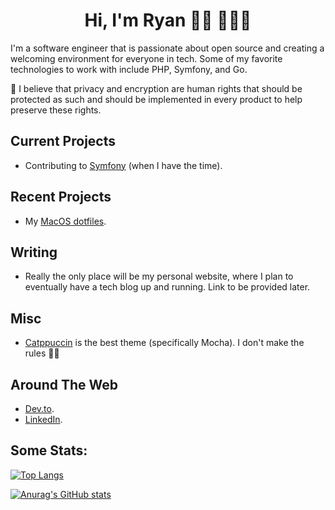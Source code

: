 <div align="center">
  <h1>Hi, I'm Ryan 👋🏻 👨🏻‍💻</h1>
</div>

I'm a software engineer that is passionate about open source and creating a welcoming environment for everyone in tech.
Some of my favorite technologies to work with include PHP, Symfony, and Go.

:speech_balloon: I believe that privacy and encryption are human rights that should be protected as such and should be implemented in every product to help preserve these rights.

## Current Projects
- Contributing to [Symfony](https://symfony.com/) (when I have the time).

## Recent Projects
- My [MacOS dotfiles](https://github.com/rynhndrcksn/dotfiles-macos).

## Writing
- Really the only place will be my personal website, where I plan to eventually have a tech blog up and running. Link to be provided later.

## Misc
- [Catppuccin](https://github.com/catppuccin/catppuccin) is the best theme (specifically Mocha). I don't make the rules 🤷‍♂️

## Around The Web
- [Dev.to](https://dev.to/rynhndrcksn).
- [LinkedIn](https://www.linkedin.com/in/rynhndrcksn/).

## Some Stats:
[![Top Langs](https://github-readme-stats.vercel.app/api/top-langs/?username=rynhndrcksn&layout=compact&theme=github_dark)](https://github.com/anuraghazra/github-readme-stats)

[![Anurag's GitHub stats](https://github-readme-stats.vercel.app/api?username=rynhndrcksn&count_private=true&show_icons=true&theme=github_dark)](https://github.com/anuraghazra/github-readme-stats)
